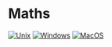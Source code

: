 # Maths

[![Unix](https://github.com/SapphireSuite/Maths/actions/workflows/test_unix.yml/badge.svg)](https://github.com/SapphireSuite/Maths/actions/workflows/test_unix.yml)
[![Windows](https://github.com/SapphireSuite/Maths/actions/workflows/test_windows.yml/badge.svg)](https://github.com/SapphireSuite/Maths/actions/workflows/test_windows.yml)
[![MacOS](https://github.com/SapphireSuite/Maths/actions/workflows/test_macos.yml/badge.svg)](https://github.com/SapphireSuite/Maths/actions/workflows/test_macos.yml)
